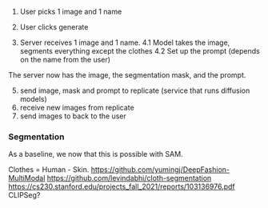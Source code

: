 1. User picks 1 image and 1 name
2. User clicks generate

3. Server receives 1 image and 1 name.
   4.1 Model takes the image, segments everything except the clothes
   4.2 Set up the prompt (depends on the name from the user)

The server now has the image, the segmentation mask, and the prompt.

5. send image, mask and prompt to replicate (service that runs diffusion models)
6. receive new images from replicate
7. send images to back to the user

### Segmentation

As a baseline, we now that this is possible with SAM.

Clothes = Human - Skin.
https://github.com/yumingj/DeepFashion-MultiModal
https://github.com/levindabhi/cloth-segmentation
https://cs230.stanford.edu/projects_fall_2021/reports/103136976.pdf
CLIPSeg?
